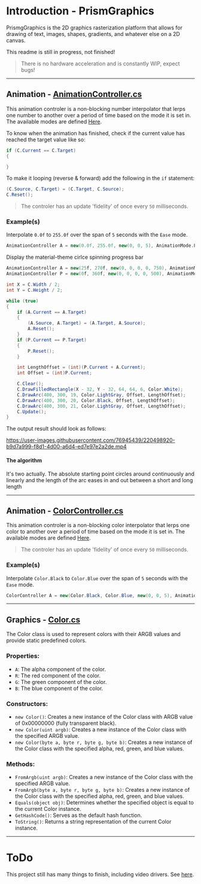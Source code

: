 ﻿# Introduction - PrismGraphics

PrismgGraphics is the 2D graphics rasterization platform that allows for drawing of text, images, shapes, gradients, and whatever else on a 2D canvas.

This readme is still in progress, not finished!

> There is no hardware acceleration and is constantly WIP, expect bugs!

<hr/>

## Animation - [AnimationController.cs](https://github.com/Project-Prism/Prism-OS/blob/main/PrismGraphics/Animation/AnimationController.cs)

This animation controler is a non-blocking number interpolator that lerps one number to another over a period of time based on the mode it is set in. The available modes are defined [Here](https://github.com/Project-Prism/Prism-OS/blob/main/PrismGraphics/Animation/AnimationMode.cs).

To know when the animation has finished, check if the current value has reached the target value like so:
```cs
if (C.Current == C.Target)
{

}
```
To make it looping (reverse & forward) add the following in the ``if`` statement:
```cs
(C.Source, C.Target) = (C.Target, C.Source);
C.Reset();
```

> The controler has an update 'fidelity' of once every ``50`` milliseconds.

### Example(s)

Interpolate ``0.0f`` to ``255.0f`` over the span of ``5`` seconds with the ``Ease`` mode.
```cs
AnimationController A = new(0.0f, 255.0f, new(0, 0, 5), AnimationMode.Ease);
```

Display the material-theme cirlce spinning progress bar
```cs
AnimationController A = new(25f, 270f, new(0, 0, 0, 0, 750), AnimationMode.Ease);
AnimationController P = new(0f, 360f, new(0, 0, 0, 0, 500), AnimationMode.Linear);

int X = C.Width / 2;
int Y = C.Height / 2;

while (true)
{
	if (A.Current == A.Target)
	{
		(A.Source, A.Target) = (A.Target, A.Source);
		A.Reset();
	}
	if (P.Current == P.Target)
	{
		P.Reset();
	}

	int LengthOffset = (int)(P.Current + A.Current);
	int Offset = (int)P.Current;

	C.Clear();
	C.DrawFilledRectangle(X - 32, Y - 32, 64, 64, 6, Color.White);
	C.DrawArc(400, 300, 19, Color.LightGray, Offset, LengthOffset);
	C.DrawArc(400, 300, 20, Color.Black, Offset, LengthOffset);
	C.DrawArc(400, 300, 21, Color.LightGray, Offset, LengthOffset);
	C.Update();
}
```
The output result should look as follows:

https://user-images.githubusercontent.com/76945439/220498920-b9d7a999-f8d1-4d00-a6d4-ed7e97e2a2de.mp4

#### The algorithm
It's two actually. The absolute starting point circles around continuously and linearly and the length of the arc eases in and out between a short and long length

<hr/>

## Animation - [ColorController.cs](https://github.com/Project-Prism/Prism-OS/blob/main/PrismGraphics/Animation/ColorController.cs)

This animation controler is a non-blocking color interpolator that lerps one color to another over a period of time based on the mode it is set in. The available modes are defined [Here](https://github.com/Project-Prism/Prism-OS/blob/main/PrismGraphics/Animation/AnimationMode.cs).

> The controler has an update 'fidelity' of once every ``50`` milliseconds.

### Example(s)

Interpolate ``Color.Black`` to ``Color.Blue`` over the span of ``5`` seconds with the ``Ease`` mode.
```cs
ColorController A = new(Color.Black, Color.Blue, new(0, 0, 5), AnimationMode.Ease);
```

<hr/>

## Graphics - [Color.cs](https://github.com/Project-Prism/Prism-OS/blob/main/PrismGraphics/Color.cs)

The Color class is used to represent colors with their ARGB values and provide static predefined colors.

### Properties:
- ``A``: The alpha component of the color.
- ``R``: The red component of the color.
- ``G``: The green component of the color.
- ``B``: The blue component of the color.

### Constructors:
- ``new Color()``: Creates a new instance of the Color class with ARGB value of 0x00000000 (fully transparent black).
- ``new Color(uint argb)``: Creates a new instance of the Color class with the specified ARGB value.
- ``new Color(byte a, byte r, byte g, byte b)``: Creates a new instance of the Color class with the specified alpha, red, green, and blue values.

### Methods:
- ``FromArgb(uint argb)``: Creates a new instance of the Color class with the specified ARGB value.
- ``FromArgb(byte a, byte r, byte g, byte b)``: Creates a new instance of the Color class with the specified alpha, red, green, and blue values.
- ``Equals(object obj)``: Determines whether the specified object is equal to the current Color instance.
- ``GetHashCode()``: Serves as the default hash function.
- ``ToString()``: Returns a string representation of the current Color instance.

<hr/>

# ToDo

This project still has many things to finish, including video drivers.
See [here](https://wiki.osdev.org/Accelerated_Graphic_Cards).
